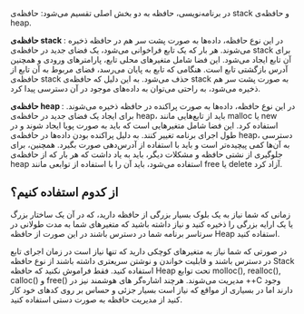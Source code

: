 در برنامه‌نویسی، حافظه به دو بخش اصلی تقسیم می‌شود: حافظه‌ی stack و حافظه‌ی heap.

<strong> حافظه‌ی stack </strong> : در این نوع حافظه، داده‌ها به صورت پشت سر هم در حافظه ذخیره می‌شوند. هر بار که یک تابع فراخوانی می‌شود، یک فضای جدید در حافظه‌ی stack برای آن تابع ایجاد می‌شود. این فضا شامل متغیرهای محلی تابع، پارامترهای ورودی و همچنین آدرس بازگشتی تابع است. هنگامی که تابع به پایان می‌رسد، فضای مربوط به آن تابع از حافظه‌ی stack حذف می‌شود. به این دلیل که حافظه‌ی stack به صورت پشت سر هم ذخیره می‌شود، به راحتی می‌توان به داده‌های موجود در آن دسترسی پیدا کرد.

<strong> حافظه‌ی heap </strong> : در این نوع حافظه، داده‌ها به صورت پراکنده در حافظه ذخیره می‌شوند. برای ایجاد یک فضای جدید در حافظه‌ی heap، باید از تابع‌هایی مانند malloc یا new استفاده کرد. این فضا شامل متغیرهایی است که باید به صورت پویا ایجاد شوند و در طول اجرای برنامه تغییر کنند. به دلیل پراکنده بودن داده‌ها در حافظه‌ی heap، دسترسی به آن‌ها کمی پیچیده‌تر است و باید با استفاده از آدرس‌دهی صورت بگیرد. همچنین، برای جلوگیری از نشتی حافظه و مشکلات دیگر، باید به یاد داشت که هر بار که از حافظه‌ی heap استفاده می‌شود، باید آن را با استفاده از توابعی مانند free یا delete آزاد کرد.

<h2>از کدوم استفاده کنیم؟</h2>
زمانی که شما نیاز به یک بلوک بسیار بزرگی از حافظه دارید، که در آن یک ساختار بزرگ یا یک ارایه بزرگی را ذخیره کنید و نیاز داشته باشید که متغیر‌های شما به مدت طولانی در سرتاسر برنامه شما در دسترس باشند در این صورت از حافظه Heap استفاده کنید.

در صورتی که شما نیاز به متغیر‌های کوچکی دارید که تنها نیاز است در زمان اجرای تابع در دسترس باشند و قابلیت خواندن و نوشتن سریعتری داشته باشند از نوع حافظه Stack استفاده کنید. فقط فراموش نکنید که حافظه Heap تحت توابع molloc(), realloc(), calloc() و free() مدیریت می‌شوند. هرچند اشاره‌گر های هوشمند نیز در ++C وجود دارند اما در بسیاری از مواقع که نیاز است بسیار جزئی و حساس بر روی کد‌های خود کار کنید از مدیریت حافظه به صورت دستی استفاده کنید.
